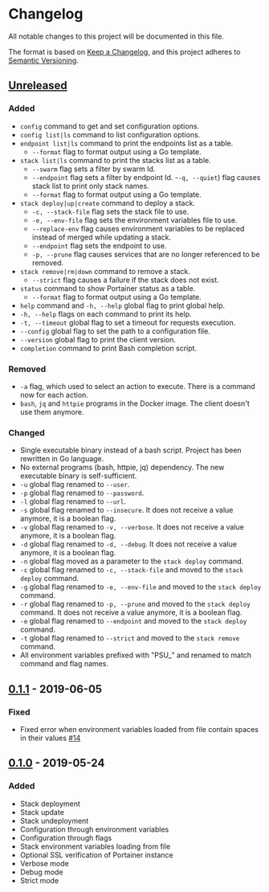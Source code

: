# Changelog
All notable changes to this project will be documented in this file.

The format is based on [Keep a Changelog](https://keepachangelog.com/en/1.0.0/),
and this project adheres to [Semantic Versioning](https://semver.org/spec/v2.0.0.html).

## [Unreleased]
### Added
- `config` command to get and set configuration options.
- `config list|ls` command to list configuration options.
- `endpoint list|ls` command to print the endpoints list as a table.
  - `--format` flag to format output using a Go template.
- `stack list|ls` command to print the stacks list as a table.
  - `--swarm` flag sets a filter by swarm Id.
  - `--endpoint` flag sets a filter by endpoint Id.
  -`-q, --quiet`) flag causes stack list to print only stack names.
  - `--format` flag to format output using a Go template.
- `stack deploy|up|create` command to deploy a stack.
  - `-c, --stack-file` flag sets the stack file to use.
  - `-e, --env-file` flag sets the environment variables file to use.
  - `--replace-env` flag causes environment variables to be replaced instead of merged while updating a stack.
  - `--endpoint` flag sets the endpoint to use.
  - `-p, --prune` flag causes services that are no longer referenced to be removed.
- `stack remove|rm|down` command to remove a stack.
  - `--strict` flag causes a failure if the stack does not exist.
- `status` command to show Portainer status as a table.
  - `--format` flag to format output using a Go template.
- `help` command and `-h, --help` global flag to print global help.
- `-h, --help` flags on each command to print its help.
- `-t, --timeout` global flag to set a timeout for requests execution.
- `--config` global flag to set the path to a configuration file.
- `--version` global flag to print the client version.
- `completion` command to print Bash completion script.

### Removed
- `-a` flag, which used to select an action to execute. There is a command now for each action.
- `bash`, `jq` and `httpie` programs in the Docker image. The client doesn't use them anymore.

### Changed
- Single executable binary instead of a bash script. Project has been rewritten in Go language.
- No external programs (bash, httpie, jq) dependency. The new executable binary is self-sufficient.
- `-u` global flag renamed to `--user`.
- `-p` global flag renamed to `--password`.
- `-l` global flag renamed to `--url`.
- `-s` global flag renamed to `--insecure`. It does not receive a value anymore, it is a boolean flag.
- `-v` global flag renamed to `-v, --verbose`. It does not receive a value anymore, it is a boolean flag.
- `-d` global flag renamed to `-d, --debug`. It does not receive a value anymore, it is a boolean flag.
- `-n` global flag moved as a parameter to the `stack deploy` command.
- `-c` global flag renamed to `-c, --stack-file` and moved to the `stack deploy` command.
- `-g` global flag renamed to `-e, --env-file` and moved to the `stack deploy` command.
- `-r` global flag renamed to `-p, --prune` and moved to the `stack deploy` command. It does not receive a value anymore, it is a boolean flag.
- `-e` global flag renamed to `--endpoint` and moved to the `stack deploy` command.
- `-t` global flag renamed to `--strict` and moved to the `stack remove` command.
- All environment variables prefixed with "PSU_" and renamed to match command and flag names.

## [0.1.1] - 2019-06-05
### Fixed
- Fixed error when environment variables loaded from file contain spaces in their values [#14](https://github.com/greenled/portainer-stack-utils/pull/14)

## [0.1.0] - 2019-05-24
### Added
- Stack deployment
- Stack update
- Stack undeployment
- Configuration through environment variables
- Configuration through flags
- Stack environment variables loading from file
- Optional SSL verification of Portainer instance
- Verbose mode
- Debug mode
- Strict mode

[Unreleased]: https://github.com/greenled/portainer-stack-utils/compare/0.1.1...HEAD
[0.1.1]: https://github.com/greenled/portainer-stack-utils/releases/tag/0.1.1
[0.1.0]: https://github.com/greenled/portainer-stack-utils/releases/tag/0.1.0
